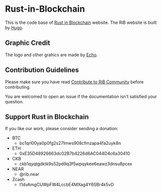 # Rust-in-Blockchain

This is the code base of
[Rust in Blockchain](https://rustinblockchain.org/) website.
The RiB website is built by [Hugo](https://github.com/gohugoio/hugo).

## Graphic Credit

The logo and other grahics are made by [Echo](http://echoqi.net/).

## Contribution Guidelines

Please make sure you have read
[Contribute to RiB Community](https://rustinblockchain.org/contributing)
before contributing.

You are welcomed to open an issue
if the documentation isn't satisfied your question.

## Support Rust in Blockchain

If you like our work, please consider sending a donation:

- BTC
  - bc1qrl00ya0p0fg2s27lmws908cfmzapa4fa2uyk8n
- ETH
  - 0xE35D48926663dc02B7b4226d6AC044D4c6a30410
- CKB
  - ckb1qyqtgdktk9s52pd9q3f5wpqykee6eawz3dnsu8pcex
- NEAR
  - @rib.near
- Zcash
  - t1dvAmgCUWpFW4LccbE4MXag4Y6SBr4k5vD